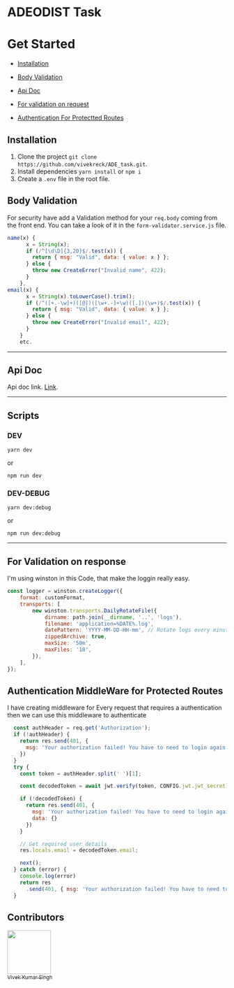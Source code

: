 # ADEODIST Task

# Get Started

- [Installation](#markdown-header-Installation)
- [Body Validation](#markdown-header-body-whitelist)
- [Api Doc](#markdown-header-api-doc)
- [For validation on request](#markdown-header-for-validation-on-request)

- [Authentication For Protectted Routes](#markdown-header-for-Authentication-For-Protected-routes)

## Installation

1. Clone the project `git clone https://github.com/vivekreck/ADE_task.git`.
2. Install dependencies `yarn install` or `npm i`
3. Create a `.env` file in the root file.

## Body Validation

For security have add a Validation method for your `req.body` coming from the front end. You can take a look of it in the `form-validator.service.js` file.

```js
name(x) {
      x = String(x);
      if (/^[\d\D]{3,20}$/.test(x)) {
        return { msg: "Valid", data: { value: x } };
      } else {
        throw new CreateError("Invalid name", 422);
      }
    },
email(x) {
      x = String(x).toLowerCase().trim();
      if (/^([+.-\w]+)([@])([\w+.-]+\w)([.])(\w+)$/.test(x)) {
        return { msg: "Valid", data: { value: x } };
      } else {
        throw new CreateError("Invalid email", 422);
      }
    }
    etc.
```

---

## Api Doc

Api doc link. [Link](https://api.postman.com/collections/17373278-6038680a-2e54-4940-be77-412a6dae9e7e?access_key=PMAT-01HBG2JXT58KZFGRG0DGJC5JT1).

---

## Scripts

### DEV

```
yarn dev
```

or

```
npm run dev
```


### DEV-DEBUG

```
yarn dev:debug
```

or

```
npm run dev:debug
```

---


## For Validation on response

I'm using winston in this Code, that make the loggin really easy.

```js
const logger = winston.createLogger({
    format: customFormat,
    transports: [
        new winston.transports.DailyRotateFile({
            dirname: path.join(__dirname, '..', 'logs'),
            filename: 'application=%DATE%.log',
            datePattern: 'YYYY-MM-DD-HH-mm', // Rotate logs every minute
            zippedArchive: true,
            maxSize: '50m',
            maxFiles: '10',
        }),
    ],
});
```


## Authentication MiddleWare for Protected Routes
I have creating middleware for Every request that requires a authentication then we can use this middleware to authenticate
```js
  const authHeader = req.get('Authorization');
  if (!authHeader) {
    return res.send(401, {
      msg: 'Your authorization failed! You have to need to login again!'
    })
  }
  try {
    const token = authHeader.split(' ')[1];

    const decodedToken = await jwt.verify(token, CONFIG.jwt.jwt_secret);

    if (!decodedToken) {
      return res.send(401, {
        msg: 'Your authorization failed! You have to need to login again!',
        data: {}
      })
    }

    // Get required user details
    res.locals.email = decodedToken.email;

    next();
  } catch (error) {
    console.log(error)
    return res
      .send(401, { msg: 'Your authorization failed! You have to need to login again!', data: {} });
  }
```


## Contributors


<!-- ALL-CONTRIBUTORS-LIST:START - Do not remove or modify this section -->
 <img src="https://avatars.githubusercontent.com/u/77279250?s=96&v=4" width="100px;"/><br /><a href="https://github.com/vivekreck"><sub>Vivek Kumar Singh</sub></a>

<!-- ALL-CONTRIBUTORS-LIST:END -->

